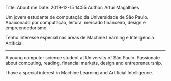 Title: About me
Date: 2019-12-15 14:55
Author: Artur Magalhães

Um jovem estudante de computação da Universidade de
São Paulo. Apaixonado por computação, leitura, mercado financeiro, design
e empreendedorismo. 

Tenho interesse especial nas áreas de Machine Learning e Inteligência Artificial.

---

A young computer science student at University of
São Paulo. Passionate about computing, reading, financial markets, design
and entrepreneurship.

I have a special interest in Machine Learning and Artificial Intelligence.